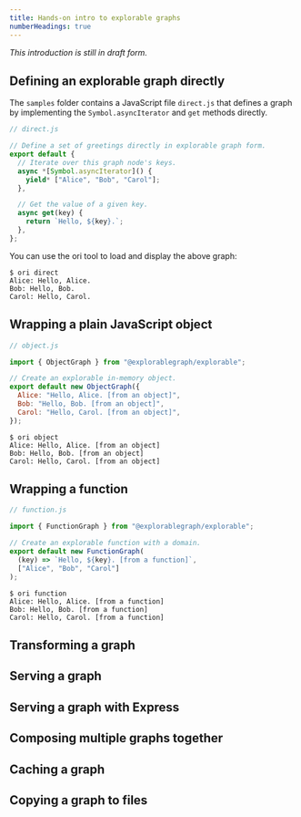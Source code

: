 ```yaml
---
title: Hands-on intro to explorable graphs
numberHeadings: true
---
```


_This introduction is still in draft form._

## Defining an explorable graph directly

The `samples` folder contains a JavaScript file `direct.js` that defines a graph by implementing the `Symbol.asyncIterator` and `get` methods directly.

```js
// direct.js

// Define a set of greetings directly in explorable graph form.
export default {
  // Iterate over this graph node's keys.
  async *[Symbol.asyncIterator]() {
    yield* ["Alice", "Bob", "Carol"];
  },

  // Get the value of a given key.
  async get(key) {
    return `Hello, ${key}.`;
  },
};
```

You can use the ori tool to load and display the above graph:

```console
$ ori direct
Alice: Hello, Alice.
Bob: Hello, Bob.
Carol: Hello, Carol.
```

## Wrapping a plain JavaScript object

```js
// object.js

import { ObjectGraph } from "@explorablegraph/explorable";

// Create an explorable in-memory object.
export default new ObjectGraph({
  Alice: "Hello, Alice. [from an object]",
  Bob: "Hello, Bob. [from an object]",
  Carol: "Hello, Carol. [from an object]",
});
```

```console
$ ori object
Alice: Hello, Alice. [from an object]
Bob: Hello, Bob. [from an object]
Carol: Hello, Carol. [from an object]
```

## Wrapping a function

```js
// function.js

import { FunctionGraph } from "@explorablegraph/explorable";

// Create an explorable function with a domain.
export default new FunctionGraph(
  (key) => `Hello, ${key}. [from a function]`,
  ["Alice", "Bob", "Carol"]
);
```

```console
$ ori function
Alice: Hello, Alice. [from a function]
Bob: Hello, Bob. [from a function]
Carol: Hello, Carol. [from a function]
```

## Transforming a graph

## Serving a graph

## Serving a graph with Express

## Composing multiple graphs together

## Caching a graph

## Copying a graph to files
